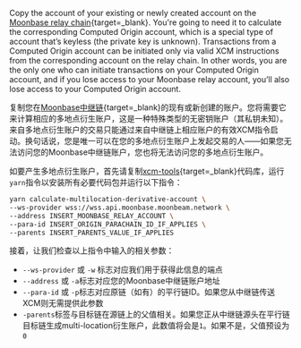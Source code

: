 Copy the account of your existing or newly created account on the [Moonbase relay chain](https://polkadot.js.org/apps/?rpc=wss://frag-moonbase-relay-rpc-ws.g.moonbase.moonbeam.network#/accounts){target=\_blank}. You're going to need it to calculate the corresponding Computed Origin account, which is a special type of account that’s keyless (the private key is unknown). Transactions from a Computed Origin account can be initiated only via valid XCM instructions from the corresponding account on the relay chain. In other words, you are the only one who can initiate transactions on your Computed Origin account, and if you lose access to your Moonbase relay account, you’ll also lose access to your Computed Origin account.

复制您在[Moonbase中继链](https://polkadot.js.org/apps/?rpc=wss://frag-moonbase-relay-rpc-ws.g.moonbase.moonbeam.network#/accounts){target=\_blank}的现有或新创建的账户。您将需要它来计算相应的多地点衍生账户，这是一种特殊类型的无密钥账户（其私钥未知）。来自多地点衍生账户的交易只能通过来自中继链上相应账户的有效XCM指令启动。换句话说，您是唯一可以在您的多地点衍生账户上发起交易的人——如果您无法访问您的Moonbase中继链账户，您也将无法访问您的多地点衍生账户。

如要产生多地点衍生账户，首先请复制[xcm-tools](https://github.com/Moonsong-Labs/xcm-tools){target=\_blank}代码库，运行`yarn`指令以安装所有必要代码包并运行以下指令：

```sh
yarn calculate-multilocation-derivative-account \
--ws-provider wss://wss.api.moonbase.moonbeam.network \
--address INSERT_MOONBASE_RELAY_ACCOUNT \
--para-id INSERT_ORIGIN_PARACHAIN_ID_IF_APPLIES \
--parents INSERT_PARENTS_VALUE_IF_APPLIES
```

接着，让我们检查以上指令中输入的相关参数：

- `--ws-provider` 或 `-w` 标志对应我们用于获得此信息的端点
- `--address` 或 `-a`标志对应您的Moonbase中继链账户地址
- `--para-id` 或 `-p`标志对应原链（如有）的平行链ID。如果您从中继链传送XCM则无需提供此参数
- `-parents`标签与目标链在源链上的父值相关。如果您正从中继链源头在平行链目标链生成multi-location衍生账户，此数值将会是`1`。如果不是，父值预设为`0`
